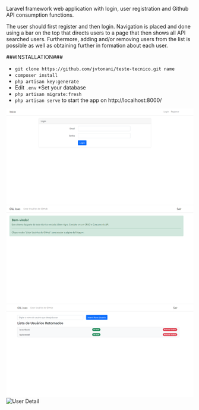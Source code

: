 Laravel framework web application with login, user registration and Github API consumption functions. 

The user should first register and then login. Navigation is placed and done using a bar on the top that directs users to a page that then shows all API searched users. Furthermore, adding and/or removing users from the list is possible as well as obtaining further in formation about each user.

###INSTALLATION###

* `git clone https://github.com/jvtonani/teste-tecnico.git name`
* `composer install`
* `php artisan key:generate`
* Edit `.env`
    *Set your database
* `php artisan migrate:fresh`
* `php artisan serve` to start the app on http://localhost:8000/


![Login](https://github.com/jvtonani/teste-tecnico/blob/main/images/login.png?raw=true)
![Home](https://github.com/jvtonani/teste-tecnico/blob/main/images/home.png?raw=true)
![Listing User](https://github.com/jvtonani/teste-tecnico/blob/main/images/listuser.png?raw=true)
![User Detail](https://github.com/jvtonani/teste-tecnico/blob/main/images/userdetail.png?raw=true)
